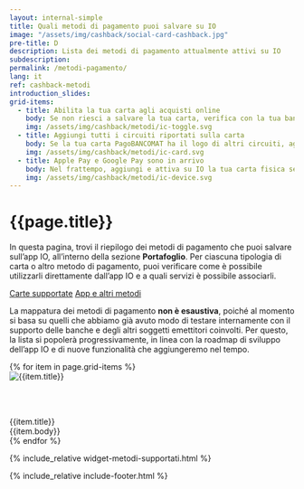 ```yaml
---
layout: internal-simple
title: Quali metodi di pagamento puoi salvare su IO
image: "/assets/img/cashback/social-card-cashback.jpg"
pre-title: D
description: Lista dei metodi di pagamento attualmente attivi su IO
subdescription:
permalink: /metodi-pagamento/
lang: it
ref: cashback-metodi
introduction_slides:
grid-items:
  - title: Abilita la tua carta agli acquisti online
    body: Se non riesci a salvare la tua carta, verifica con la tua banca se è abilitata agli acquisti online.
    img: /assets/img/cashback/metodi/ic-toggle.svg
  - title: Aggiungi tutti i circuiti riportati sulla carta
    body: Se la tua carta PagoBANCOMAT ha il logo di altri circuiti, aggiungila anche come carta di debito/credito.
    img: /assets/img/cashback/metodi/ic-card.svg
  - title: Apple Pay e Google Pay sono in arrivo
    body: Nel frattempo, aggiungi e attiva su IO la tua carta fisica se vuoi che gli acquisti siano validi per partecipare al Cashback.
    img: /assets/img/cashback/metodi/ic-device.svg
---
```


<div class="container container--mid  my-5 my-md-0">
<h1 class="mb-2 mb-md-3 text-primary">{{page.title}}</h1>
<p class="mb-2 mr-0 mr-md-5 text-primary">
In questa pagina, trovi il riepilogo dei metodi di pagamento che puoi salvare sull’app IO, all’interno della sezione <b>Portafoglio</b>. Per ciascuna tipologia di carta o altro metodo di pagamento, puoi verificare come è possibile utilizzarli direttamente dall’app IO e a quali servizi è possibile associarli.
</p>
<div class="my-3 my-md-4">
<a class="btn btn-primary text-uppercase px-3 px-md-5 mr-2 mb-2 mb-md-0" href="#cards" title="Carte supportate">Carte supportate</a>
<a class="btn btn-outline-primary text-uppercase px-3 px-md-5" href="#apps" title="App e altri metodi">App e altri metodi</a>
</div>
<p class="font-size-reset">
La mappatura dei metodi di pagamento <b>non è esaustiva</b>, poiché al momento si basa su quelli che abbiamo già avuto modo di testare internamente con il supporto delle banche e degli altri soggetti emettitori coinvolti. 
Per questo, la lista si popolerà progressivamente, in linea con la roadmap di sviluppo dell’app IO e di nuove funzionalità che aggiungeremo nel tempo. 
</p>
<div class="row my-2 my-md-5">
    {% for item in page.grid-items %}
        <div class="col-md-4 mb-3 mb-md-0">
            <div class="bg-white rounded-l shadow h-100 py-4 px-2 px-md-5 ">
                <div class="d-flex justify-content-center" style="height: 80px"><img class="align-self-center" src="{{item.img}}" alt="{{item.title}}"></div>
                <div class="text-primary font-weight-bold text-center my-2">{{item.title}}</div>
                <div class="font-size-reset text-center">{{item.body}}</div>
            </div>
        </div>
    {% endfor %}
</div>
</div><!--/.container-->

{% include_relative widget-metodi-supportati.html %}

{% include_relative include-footer.html %}
